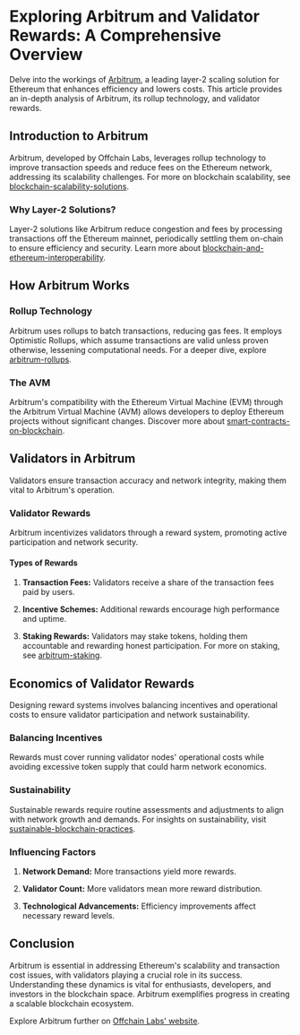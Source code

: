 # Exploring Arbitrum and Validator Rewards: A Comprehensive Overview

Delve into the workings of [Arbitrum](https://offchainlabs.com/), a leading layer-2 scaling solution for Ethereum that enhances efficiency and lowers costs. This article provides an in-depth analysis of Arbitrum, its rollup technology, and validator rewards.

## Introduction to Arbitrum

Arbitrum, developed by Offchain Labs, leverages rollup technology to improve transaction speeds and reduce fees on the Ethereum network, addressing its scalability challenges. For more on blockchain scalability, see [blockchain-scalability-solutions](https://www.license-token.com/wiki/blockchain-scalability-solutions).

### Why Layer-2 Solutions?

Layer-2 solutions like Arbitrum reduce congestion and fees by processing transactions off the Ethereum mainnet, periodically settling them on-chain to ensure efficiency and security. Learn more about [blockchain-and-ethereum-interoperability](https://www.license-token.com/wiki/arbitrum-and-ethereum-interoperability).

## How Arbitrum Works

### Rollup Technology

Arbitrum uses rollups to batch transactions, reducing gas fees. It employs Optimistic Rollups, which assume transactions are valid unless proven otherwise, lessening computational needs. For a deeper dive, explore [arbitrum-rollups](https://www.license-token.com/wiki/arbitrum-rollups).

### The AVM

Arbitrum's compatibility with the Ethereum Virtual Machine (EVM) through the Arbitrum Virtual Machine (AVM) allows developers to deploy Ethereum projects without significant changes. Discover more about [smart-contracts-on-blockchain](https://www.license-token.com/wiki/smart-contracts-on-blockchain).

## Validators in Arbitrum

Validators ensure transaction accuracy and network integrity, making them vital to Arbitrum's operation.

### Validator Rewards

Arbitrum incentivizes validators through a reward system, promoting active participation and network security.

#### Types of Rewards

1. **Transaction Fees:** Validators receive a share of the transaction fees paid by users.
   
2. **Incentive Schemes:** Additional rewards encourage high performance and uptime.

3. **Staking Rewards:** Validators may stake tokens, holding them accountable and rewarding honest participation. For more on staking, see [arbitrum-staking](https://www.license-token.com/wiki/arbitrum-staking).

## Economics of Validator Rewards

Designing reward systems involves balancing incentives and operational costs to ensure validator participation and network sustainability.

### Balancing Incentives

Rewards must cover running validator nodes' operational costs while avoiding excessive token supply that could harm network economics.

### Sustainability

Sustainable rewards require routine assessments and adjustments to align with network growth and demands. For insights on sustainability, visit [sustainable-blockchain-practices](https://www.license-token.com/wiki/sustainable-blockchain-practices).

### Influencing Factors

1. **Network Demand:** More transactions yield more rewards.

2. **Validator Count:** More validators mean more reward distribution.

3. **Technological Advancements:** Efficiency improvements affect necessary reward levels.

## Conclusion

Arbitrum is essential in addressing Ethereum's scalability and transaction cost issues, with validators playing a crucial role in its success. Understanding these dynamics is vital for enthusiasts, developers, and investors in the blockchain space. Arbitrum exemplifies progress in creating a scalable blockchain ecosystem.

Explore Arbitrum further on [Offchain Labs' website](https://offchainlabs.com/).